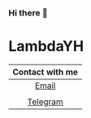 ### Hi there 👋

<!--
**LambdaYH/LambdaYH** is a ✨ _special_ ✨ repository because its `README.md` (this file) appears on your GitHub profile.

Here are some ideas to get you started:

- 🔭 I’m currently working on ...
- 🌱 I’m currently learning ...
- 👯 I’m looking to collaborate on ...
- 🤔 I’m looking for help with ...
- 💬 Ask me about ...
- 📫 How to reach me: ...
- 😄 Pronouns: ...
- ⚡ Fun fact: ...
-->
# LambdaYH
  
|                     **Contact with me**                      |                 
| :----------------------------------------------------------: | 
|           [Email](mailto:chenyihang1998@gmail.com)           |   
|                                                              |
|             [Telegram](https://t.me/LambdaYH)                | 

